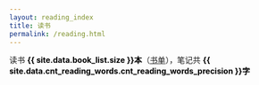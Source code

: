 ```yaml
---
layout: reading_index
title: 读书
permalink: /reading.html
---
```


 <style>
  .bold-black-text {
      font-weight: bold;
      color: #000;
  }
</style>

读书 <span class="bold-black-text">{{ site.data.book_list.size }}本</span>（<a href="/BookList.html">书单</a>），笔记共 <span class="bold-black-text">{{ site.data.cnt_reading_words.cnt_reading_words_precision }}字</span>


<div id="all_books"></div>

<script>
fetch('/pages/reading.json')
  .then(response => response.json())
  .then(data => {
    const container = document.getElementById('all_books');

    data.forEach(item => {
      // 一级导航标题（板块）
      const h3 = document.createElement('h3');
      h3.textContent = item.l1;
      container.appendChild(h3);

      // 创建表格
      const table = document.createElement('table');
      table.innerHTML = `
        <thead>
          <tr>
            <th>板块</th>
            <th>条目</th>
          </tr>
        </thead>
      `;
      const tbody = document.createElement('tbody');

      // 遍历二级数据，每个子项对应一行
      item.l2.forEach(subItem => {
        const article = subItem.l3;
        const cnt = subItem.cnt;

        const tr = document.createElement('tr');

        // 第一列：文章链接及字数
        const td1 = document.createElement('td');
        const a1 = document.createElement('a');
        a1.href = `/reading/${article}.html`;
        // 使用 innerHTML 来包含 sup 标签
        a1.innerHTML = `${article}<sup class="wordcnt">${cnt}字</sup>`;
        td1.appendChild(a1);
        tr.appendChild(td1);

        // 第二列：h2标题列表，每个标题生成一个链接
        const td2 = document.createElement('td');
        // 将每个 h2 标题生成链接，使用 encodeURIComponent 编码参数
        const h2Links = subItem.h2.map(h2 => {
          // 可选：将下划线替换为空格显示
          // const displayText = h2.replace('_', ' ');
          // return `<a href="docs/${item.l1}/${article}.md?id=${encodeURIComponent(h2)}">${displayText}</a>`;
          return `<a href="/reading/${article}.html#${encodeURIComponent(h2)}">${h2}</a>`;
        }).join('，');
        td2.innerHTML = h2Links;
        tr.appendChild(td2);

        tbody.appendChild(tr);
      });

      table.appendChild(tbody);
      container.appendChild(table);
    });
  })
  .catch(err => console.error('加载 JSON 失败：', err));
</script>
